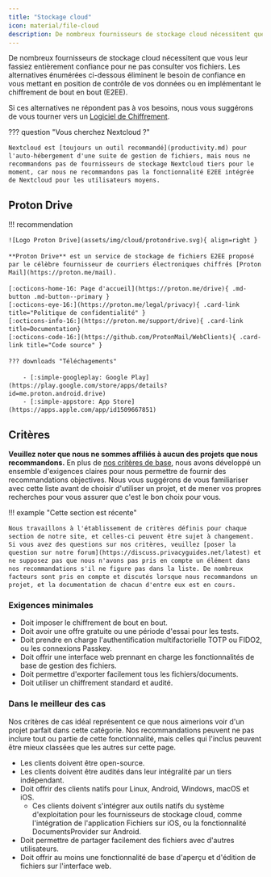 ```yaml
---
title: "Stockage cloud"
icon: material/file-cloud
description: De nombreux fournisseurs de stockage cloud nécessitent que vous leur fassiez confiance pour ne pas consulter vos fichiers. Voici des alternatives privées !
---
```


De nombreux fournisseurs de stockage cloud nécessitent que vous leur fassiez entièrement confiance pour ne pas consulter vos fichiers. Les alternatives énumérées ci-dessous éliminent le besoin de confiance en vous mettant en position de contrôle de vos données ou en implémentant le chiffrement de bout en bout (E2EE).

Si ces alternatives ne répondent pas à vos besoins, nous vous suggérons de vous tourner vers un [Logiciel de Chiffrement](encryption.md).

??? question "Vous cherchez Nextcloud ?"

    Nextcloud est [toujours un outil recommandé](productivity.md) pour l'auto-hébergement d'une suite de gestion de fichiers, mais nous ne recommandons pas de fournisseurs de stockage Nextcloud tiers pour le moment, car nous ne recommandons pas la fonctionnalité E2EE intégrée de Nextcloud pour les utilisateurs moyens.

## Proton Drive

!!! recommendation

    ![Logo Proton Drive](assets/img/cloud/protondrive.svg){ align=right }
    
    **Proton Drive** est un service de stockage de fichiers E2EE proposé par le célèbre fournisseur de courriers électroniques chiffrés [Proton Mail](https://proton.me/mail).
    
    [:octicons-home-16: Page d'accueil](https://proton.me/drive){ .md-button .md-button--primary }
    [:octicons-eye-16:](https://proton.me/legal/privacy){ .card-link title="Politique de confidentialité" }
    [:octicons-info-16:](https://proton.me/support/drive){ .card-link title=Documentation}
    [:octicons-code-16:](https://github.com/ProtonMail/WebClients){ .card-link title="Code source" }
    
    ??? downloads "Téléchagements"
    
        - [:simple-googleplay: Google Play](https://play.google.com/store/apps/details?id=me.proton.android.drive)
        - [:simple-appstore: App Store](https://apps.apple.com/app/id1509667851)


## Critères

**Veuillez noter que nous ne sommes affiliés à aucun des projets que nous recommandons.** En plus de [nos critères de base](about/criteria.md), nous avons développé un ensemble d'exigences claires pour nous permettre de fournir des recommandations objectives. Nous vous suggérons de vous familiariser avec cette liste avant de choisir d'utiliser un projet, et de mener vos propres recherches pour vous assurer que c'est le bon choix pour vous.

!!! example "Cette section est récente"

    Nous travaillons à l'établissement de critères définis pour chaque section de notre site, et celles-ci peuvent être sujet à changement. Si vous avez des questions sur nos critères, veuillez [poser la question sur notre forum](https://discuss.privacyguides.net/latest) et ne supposez pas que nous n'avons pas pris en compte un élément dans nos recommandations s'il ne figure pas dans la liste. De nombreux facteurs sont pris en compte et discutés lorsque nous recommandons un projet, et la documentation de chacun d'entre eux est en cours.

### Exigences minimales

- Doit imposer le chiffrement de bout en bout.
- Doit avoir une offre gratuite ou une période d'essai pour les tests.
- Doit prendre en charge l'authentification multifactorielle TOTP ou FIDO2, ou les connexions Passkey.
- Doit offrir une interface web prennant en charge les fonctionnalités de base de gestion des fichiers.
- Doit permettre d'exporter facilement tous les fichiers/documents.
- Doit utiliser un chiffrement standard et audité.

### Dans le meilleur des cas

Nos critères de cas idéal représentent ce que nous aimerions voir d'un projet parfait dans cette catégorie. Nos recommandations peuvent ne pas inclure tout ou partie de cette fonctionnalité, mais celles qui l'inclus peuvent être mieux classées que les autres sur cette page.

- Les clients doivent être open-source.
- Les clients doivent être audités dans leur intégralité par un tiers indépendant.
- Doit offrir des clients natifs pour Linux, Android, Windows, macOS et iOS.
    - Ces clients doivent s'intégrer aux outils natifs du système d'exploitation pour les fournisseurs de stockage cloud, comme l'intégration de l'application Fichiers sur iOS, ou la fonctionnalité DocumentsProvider sur Android.
- Doit permettre de partager facilement des fichiers avec d'autres utilisateurs.
- Doit offrir au moins une fonctionnalité de base d'aperçu et d'édition de fichiers sur l'interface web.
